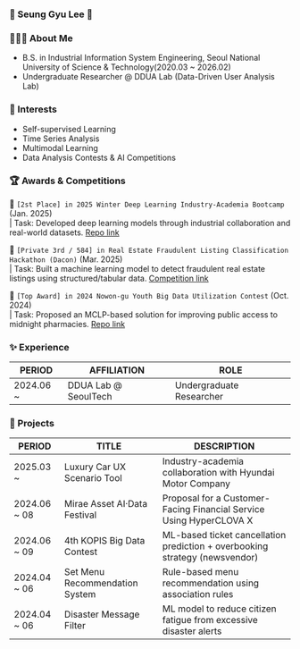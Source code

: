 ### 🙌 Seung Gyu Lee 🙌

### 💁🏻‍♂️ About Me

- B.S. in Industrial Information System Engineering, Seoul National University of Science & Technology(2020.03 ~ 2026.02)
- Undergraduate Researcher @ DDUA Lab (Data-Driven User Analysis Lab)  

### 🔎 Interests

- Self-supervised Learning  
- Time Series Analysis  
- Multimodal Learning  
- Data Analysis Contests & AI Competitions  

### 🏆 Awards & Competitions

🥈 `[2st Place] in 2025 Winter Deep Learning Industry-Academia Bootcamp` (Jan. 2025)  
| Task: Developed deep learning models through industrial collaboration and real-world datasets. [Repo link](https://github.com/SeungGGyu/2025-Winter-Deep-Learning-Industry-Academia-Bootcamp)

🥉 `[Private 3rd / 584] in Real Estate Fraudulent Listing Classification Hackathon (Dacon)` (Mar. 2025)  
| Task: Built a machine learning model to detect fraudulent real estate listings using structured/tabular data. [Competition link](https://dacon.io/competitions/open/236439/overview/description)

🥇 `[Top Award] in 2024 Nowon-gu Youth Big Data Utilization Contest` (Oct. 2024)  
| Task: Proposed an MCLP-based solution for improving public access to midnight pharmacies. [Repo link](https://github.com/SeungGGyu/Nowon-2024-Youth-Big-Data-Contest)


### ✨ Experience

| PERIOD     | AFFILIATION             | ROLE                     |
|------------|--------------------------|--------------------------|
| 2024.06 ~  | DDUA Lab @ SeoulTech     | Undergraduate Researcher |


### 🚀 Projects

| PERIOD       | TITLE                          | DESCRIPTION                                                                 |
|--------------|--------------------------------|------------------------------------------------------------------------------|
| 2025.03 ~    | Luxury Car UX Scenario Tool    | Industry-academia collaboration with Hyundai Motor Company                  |
| 2024.06 ~ 08 | Mirae Asset AI·Data Festival   | Proposal for a Customer-Facing Financial Service Using HyperCLOVA X        |
| 2024.06 ~ 09 | 4th KOPIS Big Data Contest     | ML-based ticket cancellation prediction + overbooking strategy (newsvendor)|
| 2024.04 ~ 06 | Set Menu Recommendation System | Rule-based menu recommendation using association rules                      |
| 2024.04 ~ 06 | Disaster Message Filter        | ML model to reduce citizen fatigue from excessive disaster alerts           |


